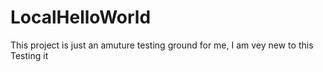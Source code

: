 LocalHelloWorld
===============
This project is just an amuture testing ground for me, I am vey new to this
Testing it
